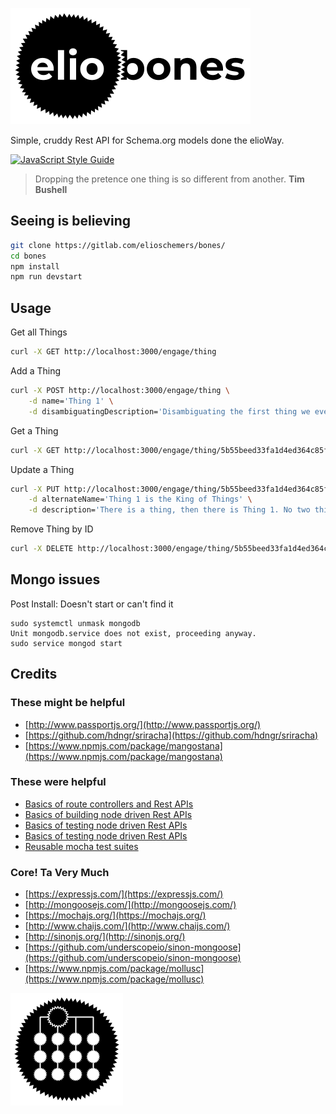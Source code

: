 ![](elio-bones-logo.png)

Simple, cruddy Rest API for Schema.org models done the elioWay.

[![JavaScript Style Guide](https://img.shields.io/badge/code_style-standard-brightgreen.svg)](https://standardjs.com)


> Dropping the pretence one thing is so different from another.
**Tim Bushell**

## Seeing is believing

```bash
git clone https://gitlab.com/elioschemers/bones/
cd bones
npm install
npm run devstart
```

## Usage

Get all Things
```bash
curl -X GET http://localhost:3000/engage/thing
```

Add a Thing
```bash
curl -X POST http://localhost:3000/engage/thing \
    -d name='Thing 1' \
    -d disambiguatingDescription='Disambiguating the first thing we ever added'
```

Get a Thing
```bash
curl -X GET http://localhost:3000/engage/thing/5b55beed33fa1d4ed364c85f
```

Update a Thing
```bash
curl -X PUT http://localhost:3000/engage/thing/5b55beed33fa1d4ed364c85f \
    -d alternateName='Thing 1 is the King of Things' \
    -d description='There is a thing, then there is Thing 1. No two things are the same. Thing 1 is best.'
```

Remove Thing by ID
```bash
curl -X DELETE http://localhost:3000/engage/thing/5b55beed33fa1d4ed364c85f
```

## Mongo issues

Post Install: Doesn't start or can't find it
```
sudo systemctl unmask mongodb
Unit mongodb.service does not exist, proceeding anyway.
sudo service mongod start
```

## Credits

### These might be helpful

* [http://www.passportjs.org/](http://www.passportjs.org/)
* [https://github.com/hdngr/sriracha](https://github.com/hdngr/sriracha)
* [https://www.npmjs.com/package/mangostana](https://www.npmjs.com/package/mangostana)

### These were helpful

* [Basics of route controllers and Rest APIs](https://www.codementor.io/olatundegaruba/nodejs-restful-apis-in-10-minutes-q0sgsfhbd)
* [Basics of building node driven Rest APIs](https://www.djamseed.com/2016/03/30/building-restful-apis-with-express-and-mongodb/)
* [Basics of testing node driven Rest APIs](https://medium.com/nongaap/beginners-guide-to-writing-mongodb-mongoose-unit-tests-using-mocha-chai-ab5bdf3d3b1d)
* [Basics of testing node driven Rest APIs](https://scotch.io/tutorials/test-a-node-restful-api-with-mocha-and-chai)
* [Reusable mocha test suites](https://stackoverflow.com/questions/26107027/running-mocha-setup-before-each-suite-rather-than-before-each-test)

### Core! Ta Very Much

* [https://expressjs.com/](https://expressjs.com/)
* [http://mongoosejs.com/](http://mongoosejs.com/)
* [https://mochajs.org/](https://mochajs.org/)
* [http://www.chaijs.com/](http://www.chaijs.com/)
* [http://sinonjs.org/](http://sinonjs.org/)
* [https://github.com/underscopeio/sinon-mongoose](https://github.com/underscopeio/sinon-mongoose)
* [https://www.npmjs.com/package/mollusc](https://www.npmjs.com/package/mollusc)

![](apple-touch-icon.png)

